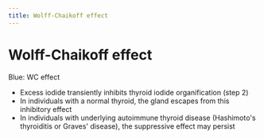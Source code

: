 ```yaml
---
title: Wolff-Chaikoff effect
---
```


# Wolff-Chaikoff effect

Blue: WC effect

- Excess iodide transiently inhibits thyroid iodide organification (step 2)
- In individuals with a normal thyroid, the gland escapes from this inhibitory effect
- In individuals with underlying autoimmune thyroid disease (Hashimoto's thyroiditis or Graves' disease), the suppressive effect may persist
